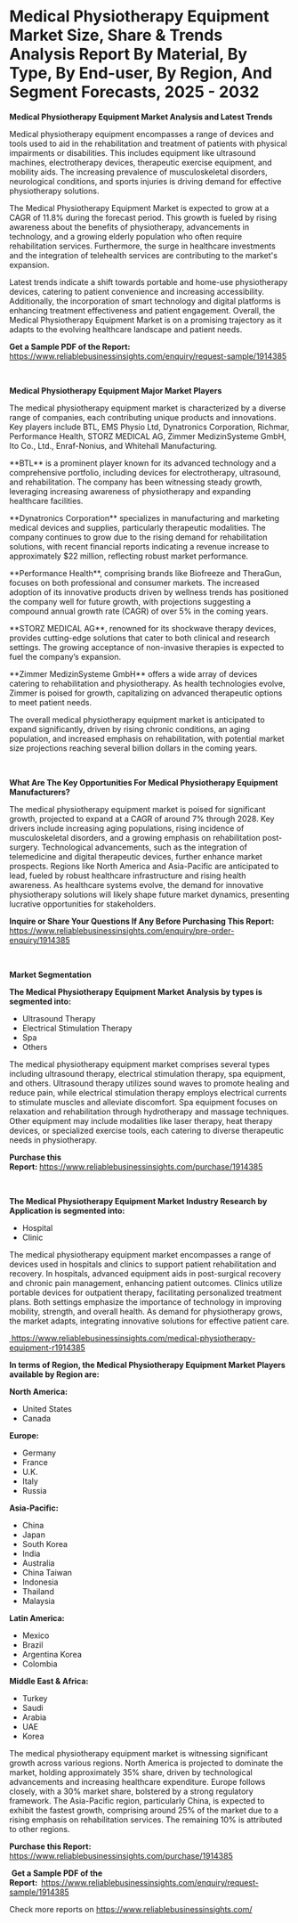 <p><h1>Medical Physiotherapy Equipment Market Size, Share & Trends Analysis Report By Material, By Type, By End-user, By Region, And Segment Forecasts, 2025 - 2032</h1></p><p><strong>Medical Physiotherapy Equipment Market Analysis and Latest Trends</strong></p>
<p><p>Medical physiotherapy equipment encompasses a range of devices and tools used to aid in the rehabilitation and treatment of patients with physical impairments or disabilities. This includes equipment like ultrasound machines, electrotherapy devices, therapeutic exercise equipment, and mobility aids. The increasing prevalence of musculoskeletal disorders, neurological conditions, and sports injuries is driving demand for effective physiotherapy solutions.</p><p>The Medical Physiotherapy Equipment Market is expected to grow at a CAGR of 11.8% during the forecast period. This growth is fueled by rising awareness about the benefits of physiotherapy, advancements in technology, and a growing elderly population who often require rehabilitation services. Furthermore, the surge in healthcare investments and the integration of telehealth services are contributing to the market's expansion. </p><p>Latest trends indicate a shift towards portable and home-use physiotherapy devices, catering to patient convenience and increasing accessibility. Additionally, the incorporation of smart technology and digital platforms is enhancing treatment effectiveness and patient engagement. Overall, the Medical Physiotherapy Equipment Market is on a promising trajectory as it adapts to the evolving healthcare landscape and patient needs.</p></p>
<p><strong>Get a Sample PDF of the Report:&nbsp;</strong> <a href="https://www.reliablebusinessinsights.com/enquiry/request-sample/1914385?utm_campaign=2279&utm_medium=2&utm_source=Github&utm_content=ia&utm_term=04032025&utm_id=medical-physiotherapy-equipment">https://www.reliablebusinessinsights.com/enquiry/request-sample/1914385</a></p>
<p>&nbsp;</p>
<p><strong>Medical Physiotherapy Equipment Major Market Players</strong></p>
<p><p>The medical physiotherapy equipment market is characterized by a diverse range of companies, each contributing unique products and innovations. Key players include BTL, EMS Physio Ltd, Dynatronics Corporation, Richmar, Performance Health, STORZ MEDICAL AG, Zimmer MedizinSysteme GmbH, Ito Co., Ltd., Enraf-Nonius, and Whitehall Manufacturing.</p><p>**BTL** is a prominent player known for its advanced technology and a comprehensive portfolio, including devices for electrotherapy, ultrasound, and rehabilitation. The company has been witnessing steady growth, leveraging increasing awareness of physiotherapy and expanding healthcare facilities.</p><p>**Dynatronics Corporation** specializes in manufacturing and marketing medical devices and supplies, particularly therapeutic modalities. The company continues to grow due to the rising demand for rehabilitation solutions, with recent financial reports indicating a revenue increase to approximately $22 million, reflecting robust market performance.</p><p>**Performance Health**, comprising brands like Biofreeze and TheraGun, focuses on both professional and consumer markets. The increased adoption of its innovative products driven by wellness trends has positioned the company well for future growth, with projections suggesting a compound annual growth rate (CAGR) of over 5% in the coming years.</p><p>**STORZ MEDICAL AG**, renowned for its shockwave therapy devices, provides cutting-edge solutions that cater to both clinical and research settings. The growing acceptance of non-invasive therapies is expected to fuel the company’s expansion.</p><p>**Zimmer MedizinSysteme GmbH** offers a wide array of devices catering to rehabilitation and physiotherapy. As health technologies evolve, Zimmer is poised for growth, capitalizing on advanced therapeutic options to meet patient needs.</p><p>The overall medical physiotherapy equipment market is anticipated to expand significantly, driven by rising chronic conditions, an aging population, and increased emphasis on rehabilitation, with potential market size projections reaching several billion dollars in the coming years.</p></p>
<p>&nbsp;</p>
<p><strong>What Are The Key Opportunities For Medical Physiotherapy Equipment Manufacturers?</strong></p>
<p><p>The medical physiotherapy equipment market is poised for significant growth, projected to expand at a CAGR of around 7% through 2028. Key drivers include increasing aging populations, rising incidence of musculoskeletal disorders, and a growing emphasis on rehabilitation post-surgery. Technological advancements, such as the integration of telemedicine and digital therapeutic devices, further enhance market prospects. Regions like North America and Asia-Pacific are anticipated to lead, fueled by robust healthcare infrastructure and rising health awareness. As healthcare systems evolve, the demand for innovative physiotherapy solutions will likely shape future market dynamics, presenting lucrative opportunities for stakeholders.</p></p>
<p><strong>Inquire or Share Your Questions If Any Before Purchasing This Report:</strong> <a href="https://www.reliablebusinessinsights.com/enquiry/pre-order-enquiry/1914385?utm_campaign=2279&utm_medium=2&utm_source=Github&utm_content=ia&utm_term=04032025&utm_id=medical-physiotherapy-equipment">https://www.reliablebusinessinsights.com/enquiry/pre-order-enquiry/1914385</a></p>
<p>&nbsp;</p>
<p><strong>Market Segmentation</strong></p>
<p><strong>The Medical Physiotherapy Equipment Market Analysis by types is segmented into:</strong></p>
<p><ul><li>Ultrasound Therapy</li><li>Electrical Stimulation Therapy</li><li>Spa</li><li>Others</li></ul></p>
<p><p>The medical physiotherapy equipment market comprises several types including ultrasound therapy, electrical stimulation therapy, spa equipment, and others. Ultrasound therapy utilizes sound waves to promote healing and reduce pain, while electrical stimulation therapy employs electrical currents to stimulate muscles and alleviate discomfort. Spa equipment focuses on relaxation and rehabilitation through hydrotherapy and massage techniques. Other equipment may include modalities like laser therapy, heat therapy devices, or specialized exercise tools, each catering to diverse therapeutic needs in physiotherapy.</p></p>
<p><strong>Purchase this Report:&nbsp;</strong><a href="https://www.reliablebusinessinsights.com/purchase/1914385?utm_campaign=2279&utm_medium=2&utm_source=Github&utm_content=ia&utm_term=04032025&utm_id=medical-physiotherapy-equipment">https://www.reliablebusinessinsights.com/purchase/1914385</a></p>
<p>&nbsp;</p>
<p><strong>The Medical Physiotherapy Equipment Market Industry Research by Application is segmented into:</strong></p>
<p><ul><li>Hospital</li><li>Clinic</li></ul></p>
<p><p>The medical physiotherapy equipment market encompasses a range of devices used in hospitals and clinics to support patient rehabilitation and recovery. In hospitals, advanced equipment aids in post-surgical recovery and chronic pain management, enhancing patient outcomes. Clinics utilize portable devices for outpatient therapy, facilitating personalized treatment plans. Both settings emphasize the importance of technology in improving mobility, strength, and overall health. As demand for physiotherapy grows, the market adapts, integrating innovative solutions for effective patient care.</p></p>
<p><a href="https://www.reliablebusinessinsights.com/medical-physiotherapy-equipment-r1914385?utm_campaign=2279&utm_medium=2&utm_source=Github&utm_content=ia&utm_term=04032025&utm_id=medical-physiotherapy-equipment">&nbsp;https://www.reliablebusinessinsights.com/medical-physiotherapy-equipment-r1914385</a></p>
<p><strong>In terms of Region, the Medical Physiotherapy Equipment Market Players available by Region are:</strong></p>
<p>
    <p> <strong> North America: </strong>
        <ul>
            <li>United States</li>
            <li>Canada</li>
        </ul>
        </p> 
    <p> <strong> Europe: </strong>
        <ul>
            <li>Germany</li>
            <li>France</li>
            <li>U.K.</li>
            <li>Italy</li>
            <li>Russia</li>
        </ul>
        </p> 
    <p> <strong> Asia-Pacific: </strong>
        <ul>
            <li>China</li>
            <li>Japan</li>
            <li>South Korea</li>
            <li>India</li>
            <li>Australia</li>
            <li>China Taiwan</li>
            <li>Indonesia</li>
            <li>Thailand</li>
            <li>Malaysia</li>
        </ul>
        </p> 
    <p> <strong> Latin America: </strong>
        <ul>
            <li>Mexico</li>
            <li>Brazil</li>
            <li>Argentina Korea</li>
            <li>Colombia</li>
        </ul>
        </p> 
    <p> <strong> Middle East & Africa: </strong>
        <ul>
            <li>Turkey</li>
            <li>Saudi</li>
            <li>Arabia</li>
            <li>UAE</li>
            <li>Korea</li>
        </ul>
    </p>
    </p>
<p><p>The medical physiotherapy equipment market is witnessing significant growth across various regions. North America is projected to dominate the market, holding approximately 35% share, driven by technological advancements and increasing healthcare expenditure. Europe follows closely, with a 30% market share, bolstered by a strong regulatory framework. The Asia-Pacific region, particularly China, is expected to exhibit the fastest growth, comprising around 25% of the market due to a rising emphasis on rehabilitation services. The remaining 10% is attributed to other regions.</p></p>
<p><strong>Purchase this Report: </strong><a href="https://www.reliablebusinessinsights.com/purchase/1914385?utm_campaign=2279&utm_medium=2&utm_source=Github&utm_content=ia&utm_term=04032025&utm_id=medical-physiotherapy-equipment">https://www.reliablebusinessinsights.com/purchase/1914385</a></p>
<p>&nbsp;<strong>Get a Sample PDF of the Report:&nbsp;&nbsp;</strong><a href="https://www.reliablebusinessinsights.com/enquiry/request-sample/1914385?utm_campaign=2279&utm_medium=2&utm_source=Github&utm_content=ia&utm_term=04032025&utm_id=medical-physiotherapy-equipment">https://www.reliablebusinessinsights.com/enquiry/request-sample/1914385</a></p>
<p><strong></strong></p>
<p>Check more reports on <a href="https://www.reliablebusinessinsights.com/?utm_campaign=2279&utm_medium=2&utm_source=Github&utm_content=ia&utm_term=04032025&utm_id=medical-physiotherapy-equipment">https://www.reliablebusinessinsights.com/</a></p>